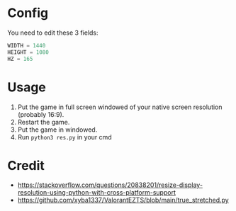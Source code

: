 # Config
You need to edit these 3 fields:
```py
WIDTH = 1440
HEIGHT = 1080
HZ = 165
```
# Usage
1. Put the game in full screen windowed of your native screen resolution (probably 16:9).
2. Restart the game.
3. Put the game in windowed.
4. Run ```python3 res.py``` in your cmd
 
# Credit
- https://stackoverflow.com/questions/20838201/resize-display-resolution-using-python-with-cross-platform-support
- https://github.com/xyba1337/ValorantEZTS/blob/main/true_stretched.py
